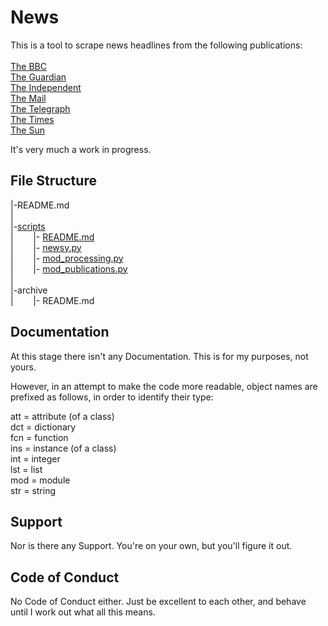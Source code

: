 News
====

This is a tool to scrape news headlines from the following publications: <br />
<br />
[The BBC][] <br />
[The Guardian][] <br />
[The Independent][] <br />
[The Mail][] <br />
[The Telegraph][] <br />
[The Times][] <br />
[The Sun][] <br />

It's very much a work in progress.

[The BBC]: https://www.bbc.co.uk/news
[The Times]: https://www.thetimes.co.uk/
[The Guardian]: https://www.theguardian.com/uk/
[The Mail]: https://www.dailymail.co.uk/home/index.html
[The Telegraph]: https://www.telegraph.co.uk/
[The Independent]: https://www.independent.co.uk/
[The Sun]: https://www.thesun.co.uk/news
[scripts]: https://github.com/trevordistance/newsy/tree/master/scripts
[newsy.py]: https://github.com/trevordistance/newsy/blob/master/scripts/newsy.py
[mod_processing.py]: https://github.com/trevordistance/newsy/blob/master/scripts/mod_processing.py
[mod_publications.py]: https://github.com/trevordistance/newsy/blob/master/scripts/mod_publications.py
[README.md]: https://github.com/trevordistance/newsy/blob/master/scripts/README.md

File Structure
--------------

|-README.md <br />
| <br />
|-[scripts][] <br />
|&nbsp;&nbsp;&nbsp;&nbsp;&nbsp;&nbsp;&nbsp;&nbsp;|- [README.md][] <br />
|&nbsp;&nbsp;&nbsp;&nbsp;&nbsp;&nbsp;&nbsp;&nbsp;|- [newsy.py][] <br />
|&nbsp;&nbsp;&nbsp;&nbsp;&nbsp;&nbsp;&nbsp;&nbsp;|- [mod_processing.py][] <br />
|&nbsp;&nbsp;&nbsp;&nbsp;&nbsp;&nbsp;&nbsp;&nbsp;|- [mod_publications.py][] <br />
| <br />
|-archive <br />
|&nbsp;&nbsp;&nbsp;&nbsp;&nbsp;&nbsp;&nbsp;&nbsp;|- README.md <br />

Documentation
-------------

At this stage there isn't any Documentation.  This is for my purposes, not yours. <br />

However, in an attempt to make the code more readable, object names are prefixed as follows, in order to identify their type: <br />

att = attribute (of a class) <br />
dct = dictionary <br />
fcn = function <br />
ins = instance (of a class) <br />
int = integer <br />
lst = list <br />
mod = module <br />
str = string <br />

Support
-------

Nor is there any Support.  You're on your own, but you'll figure it out.

Code of Conduct
---------------

No Code of Conduct either.  Just be excellent to each other, and behave until I work out what all this means.
